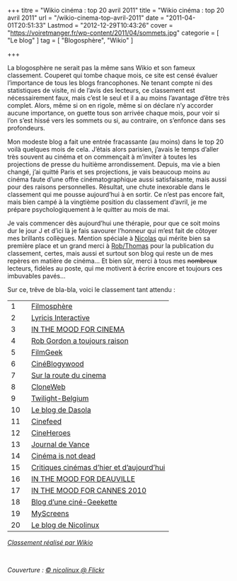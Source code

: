 +++
titre = "Wikio cinéma : top 20 avril 2011"
title = "Wikio cinéma : top 20 avril 2011"
url = "/wikio-cinema-top-avril-2011"
date = "2011-04-01T20:51:33"
Lastmod = "2012-12-29T10:43:26"
cover = "https://voiretmanger.fr/wp-content/2011/04/sommets.jpg"
categorie = [ "Le blog" ]
tag = [ "Blogosphère", "Wikio" ]

+++

<p>La blogosphère ne serait pas la même sans Wikio et son fameux classement. Couperet qui tombe chaque mois, ce site est censé évaluer l&rsquo;importance de tous les blogs francophones. Ne tenant compte ni des statistiques de visite, ni de l&rsquo;avis des lecteurs, ce classement est nécessairement faux, mais c&rsquo;est le seul et il a au moins l&rsquo;avantage d&rsquo;être très complet. Alors, même si on en rigole, même si on déclare n&rsquo;y accorder aucune importance, on guette tous son arrivée chaque mois, pour voir si l&rsquo;on s&rsquo;est hissé vers les sommets ou si, au contraire, on s&rsquo;enfonce dans ses profondeurs.</p>
<p>Mon modeste blog a fait une entrée fracassante (au moins) dans le top 20 voilà quelques mois de cela. J&rsquo;étais alors parisien, j&rsquo;avais le temps d&rsquo;aller très souvent au cinéma et on commençait à m&rsquo;inviter à toutes les projections de presse du huitième arrondissement. Depuis, ma vie a bien changé, j&rsquo;ai quitté Paris et ses projections, je vais beaucoup moins au cinéma faute d&rsquo;une offre cinématographique aussi satisfaisante, mais aussi pour des raisons personnelles. Résultat, une chute inexorable dans le classement qui me pousse aujourd&rsquo;hui à en sortir. Ce n&rsquo;est pas encore fait, mais bien campé à la vingtième position du classement d&rsquo;avril, je me prépare psychologiquement à le quitter au mois de mai.</p>
<p>Je vais commencer dès aujourd&rsquo;hui une thérapie, pour que ce soit moins dur le jour J et d&rsquo;ici là je fais savourer l&rsquo;honneur qui m&rsquo;est fait de côtoyer mes brillants collègues. Mention spéciale à <a href="http://www.filmosphere.com/">Nicolas</a> qui mérite bien sa première place et un grand merci à <a href="http://www.toujoursraison.com/">Rob/Thomas</a> pour la publication du classement, certes, mais aussi et surtout son blog qui reste un de mes repères en matière de cinéma… Et bien sûr, merci à tous mes <span style="text-decoration: line-through;">nombreux</span> lecteurs, fidèles au poste, qui me motivent à écrire encore et toujours ces imbuvables pavés…</p>
<p>Sur ce, trêve de bla-bla, voici le classement tant attendu :</p>
<table border="0" cellspacing="0" cellpadding="0" width="100%">
<tbody>
<tr class="bg">
<td class="td1" width="30" valign="top">1</td>
<td class="td2"><a rel="nofollow" href="http://www.filmosphere.com/" target="_blank">Filmosphère</a></td>
</tr>
<tr class="bg">
<td class="td1" width="30" valign="top">2</td>
<td class="td2"><a rel="nofollow" href="http://www.lyricis.fr/" target="_blank">Lyricis Interactive </a></td>
</tr>
<tr class="bg">
<td class="td1" width="30" valign="top">3</td>
<td class="td2"><a rel="nofollow" href="http://www.inthemoodforcinema.com/" target="_blank">IN THE MOOD FOR CINEMA</a></td>
</tr>
<tr class="bg">
<td class="td1" width="30" valign="top">4</td>
<td class="td2"><a rel="nofollow" href="http://www.toujoursraison.com" target="_blank">Rob Gordon a toujours raison</a></td>
</tr>
<tr class="bg">
<td class="td1" width="30" valign="top">5</td>
<td class="td2"><a rel="nofollow" href="http://filmgeek.fr" target="_blank">FilmGeek</a></td>
</tr>
<tr class="bg">
<td class="td1" width="30" valign="top">6</td>
<td class="td2"><a rel="nofollow" href="http://blogywoodland.blogspot.com" target="_blank">CinéBlogywood</a></td>
</tr>
<tr class="bg">
<td class="td1" width="30" valign="top">7</td>
<td class="td2"><a rel="nofollow" href="http://www.surlarouteducinema.com/" target="_blank">Sur la route du cinema</a></td>
</tr>
<tr class="bg">
<td class="td1" width="30" valign="top">8</td>
<td class="td2"><a rel="nofollow" href="http://www.cloneweb.net" target="_blank">CloneWeb</a></td>
</tr>
<tr class="bg">
<td class="td1" width="30" valign="top">9</td>
<td class="td2"><a rel="nofollow" href="http://twilight-belgium.blogspot.com/" target="_blank">Twilight-Belgium</a></td>
</tr>
<tr class="bg">
<td class="td1" width="30" valign="top">10</td>
<td class="td2"><a rel="nofollow" href="http://dasola.canalblog.com" target="_blank">Le blog de Dasola</a></td>
</tr>
<tr class="bg">
<td class="td1" width="30" valign="top">11</td>
<td class="td2"><a rel="nofollow" href="http://www.cinefeed.com" target="_blank">Cinefeed</a></td>
</tr>
<tr class="bg">
<td class="td1" width="30" valign="top">12</td>
<td class="td2"><a rel="nofollow" href="http://www.cineheroes.net" target="_blank">CineHeroes</a></td>
</tr>
<tr class="bg">
<td class="td1" width="30" valign="top">13</td>
<td class="td2"><a rel="nofollow" href="http://journal-de-vance.over-blog.com" target="_blank">Journal de Vance</a></td>
</tr>
<tr class="bg">
<td class="td1" width="30" valign="top">14</td>
<td class="td2"><a rel="nofollow" href="http://cinemaisnotdead.fr/" target="_blank">Cinéma is not dead</a></td>
</tr>
<tr class="bg">
<td class="td1" width="30" valign="top">15</td>
<td class="td2"><a rel="nofollow" href="http://www.plan-c.fr/" target="_blank">Critiques cinémas d&rsquo;hier et d&rsquo;aujourd&rsquo;hui</a></td>
</tr>
<tr class="bg">
<td class="td1" width="30" valign="top">16</td>
<td class="td2"><a rel="nofollow" href="http://www.inthemoodfordeauville.com/" target="_blank">IN THE MOOD FOR DEAUVILLE</a></td>
</tr>
<tr class="bg">
<td class="td1" width="30" valign="top">17</td>
<td class="td2"><a rel="nofollow" href="http://www.inthemoodforcannes.com" target="_blank">IN THE MOOD FOR CANNES 2010</a></td>
</tr>
<tr class="bg">
<td class="td1" width="30" valign="top">18</td>
<td class="td2"><a rel="nofollow" href="http://nivrae.fr/" target="_blank">Blog d&rsquo;une ciné-Geekette</a></td>
</tr>
<tr class="bg">
<td class="td1" width="30" valign="top">19</td>
<td class="td2"><a rel="nofollow" href="http://myscreens.fr" target="_blank">MyScreens</a></td>
</tr>
<tr class="bg">
<td class="td1" width="30" valign="top">20</td>
<td class="td2"><a rel="nofollow" href="https://voiretmanger.fr/" target="_blank">Le blog de Nicolinux</a></td>
</tr>
</tbody>
</table>
<p><em><a title="Classement réalisé par Wikio" href="http://www.wikio.fr" target="_blank">Classement réalisé par Wikio</a></em></p>
<p>&nbsp;</p>
<p><em>Couverture : <a href="http://www.flickr.com/photos/nicolinux/2857119378/in/set-72157607289672225/">© nicolinux @ Flickr</a></em></p>


